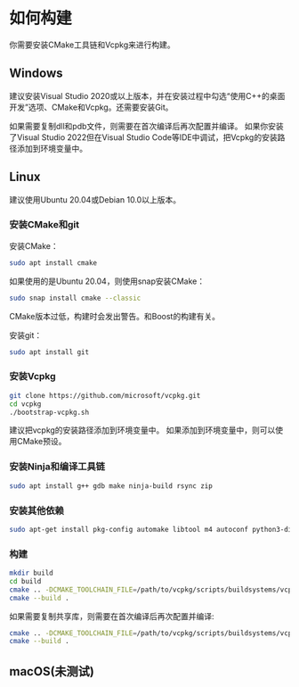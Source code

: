 ﻿# 如何构建

你需要安装CMake工具链和Vcpkg来进行构建。

## Windows

建议安装Visual Studio 2020或以上版本，并在安装过程中勾选“使用C++的桌面开发”选项、CMake和Vcpkg。还需要安装Git。

如果需要复制dll和pdb文件，则需要在首次编译后再次配置并编译。
如果你安装了Visual Studio 2022但在Visual Studio Code等IDE中调试，把Vcpkg的安装路径添加到环境变量中。

## Linux

建议使用Ubuntu 20.04或Debian 10.0以上版本。

### 安装CMake和git

安装CMake：

```bash
sudo apt install cmake
```

如果使用的是Ubuntu 20.04，则使用snap安装CMake：

```bash
sudo snap install cmake --classic
```

CMake版本过低，构建时会发出警告。和Boost的构建有关。

安装git：

```bash
sudo apt install git
```

### 安装Vcpkg

```bash
git clone https://github.com/microsoft/vcpkg.git
cd vcpkg
./bootstrap-vcpkg.sh
```

建议把vcpkg的安装路径添加到环境变量中。
如果添加到环境变量中，则可以使用CMake预设。

### 安装Ninja和编译工具链

```bash
sudo apt install g++ gdb make ninja-build rsync zip
```

### 安装其他依赖

```bash
sudo apt-get install pkg-config automake libtool m4 autoconf python3-distutils libx11-dev mesa-common-dev
```

### 构建

```bash
mkdir build
cd build
cmake .. -DCMAKE_TOOLCHAIN_FILE=/path/to/vcpkg/scripts/buildsystems/vcpkg.cmake
cmake --build .
```

如果需要复制共享库，则需要在首次编译后再次配置并编译:

```bash
cmake .. -DCMAKE_TOOLCHAIN_FILE=/path/to/vcpkg/scripts/buildsystems/vcpkg.cmake -DBUILD_SHARED_LIBS=ON
cmake --build .
```

## macOS(未测试)
